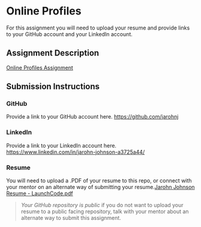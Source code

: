 # Online Profiles
For this assignment you will need to upload your resume and provide links to your GitHub account and your LinkedIn account.

## Assignment Description
[Online Profiles Assignment](https://education.launchcode.org/liftoff/modules/assignments/online-profiles)

## Submission Instructions
 
### GitHub
Provide a link to your GitHub account here. https://github.com/jarohnj 
 
### LinkedIn
Provide a link to your LinkedIn account here. https://www.linkedin.com/in/jarohn-johnson-a3725a44/


### Resume
You will need to upload a .PDF of your resume to this repo, or connect with your mentor on an alternate way of submitting your resume.[Jarohn Johnson Resume - LaunchCode.pdf](https://github.com/jarohnj/liftoff-assignments/files/9252231/Jarohn.Johnson.Resume.-.LaunchCode.pdf)


> *Your GitHub repository is public* if you do not want to upload your resume to a public facing repository, talk with your mentor about an alternate way to submit this assignment.
